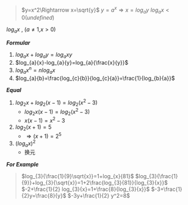 >$y=x^2\Rightarrow x=\sqrt{y}$
>$y=a^x\Rightarrow x=log_{a}{y}$
>$log_{a}{x}<0$($undefined$)

$log_{a}{x}$ , ($a\neq 1$,$x>0$)

***Formular***
1. $log_{a}{x}+log_{a}{y}=log_{a}{xy}$
2. $log_{a}{x}-log_{a}{y}=log_{a}{\frac{x}{y}}$
3. $log_{a}{x^n}=n log_{a}{x}$
4. $log_{a}{b}=\frac{log_{c}{b}}{log_{c}{a}}=\frac{1}{log_{b}{a}}$

***Equal***
1. $log_{2}{x}+log_{2}{(x-1)}=log_{2}{(x^2-3)}$
	- $log_{2}{x(x-1)}=log_{2}{(x^2-3)}$
	- $x(x-1)=x^2-3$
2. $log_{2}{(x+1)}=5$
	- $\Rightarrow (x+1)=2^5$
3. $(log_{a}{x})^2$
	- 换元

***For Example***
>$log_{3}{\frac{1}{9}\sqrt{x}}=1+log_{x}{81}$
>$log_{3}{\frac{1}{9}}+log_{3}{\sqrt{x}}=1+2\frac{log_{3}{81}}{log_{3}{x}}$
>$-2+\frac{1}{2} log_{3}{x}=1+\frac{8}{log_{3}{x}}$
>$-3+\frac{1}{2}y=\frac{8}{y}$
>$-3y+\frac{1}{2} y^2=8$

